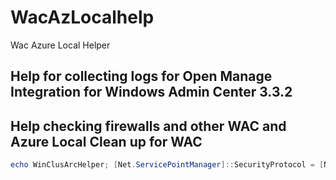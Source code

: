 # WacAzLocalhelp
Wac Azure Local Helper


## Help for collecting logs for Open Manage Integration for Windows Admin Center 3.3.2 ## 

## Help checking firewalls and other WAC and Azure Local Clean up for WAC ##


``` Powershell
echo WinClusArcHelper; [Net.ServicePointManager]::SecurityProtocol = [Net.SecurityProtocolType]::Tls12; $path=Join-Path $PWD 'RunHelp.ps1'; (New-Object Net.WebClient).DownloadFile('https://github.com/Louisjreeves/WacAzLocalhelp/raw/refs/heads/main/RunHelp.ps1', $path); & $path
```
